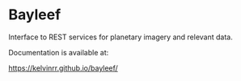 # Bayleef

Interface to REST services for planetary imagery and relevant data.

Documentation is available at:

https://kelvinrr.github.io/bayleef/
